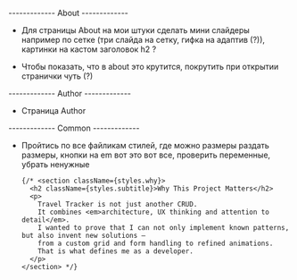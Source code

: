 
------------- About -------------
* Для страницы About на мои штуки сделать мини слайдеры например по сетке (три слайда на сетку, гифка на адаптив (?)), картинки на кастом заголовок h2 ? 

* Чтобы показать, что в about это крутится, покрутить при открытии странички чуть (?)


------------- Author -------------

* Страница Author


------------- Common -------------

* Пройтись по все файликам стилей, где можно размеры раздать размеры, кнопки на em вот это вот все, проверить переменные, убрать ненужные









      {/* <section className={styles.why}>
        <h2 className={styles.subtitle}>Why This Project Matters</h2>
        <p>
          Travel Tracker is not just another CRUD.
          It combines <em>architecture, UX thinking and attention to detail</em>.
          I wanted to prove that I can not only implement known patterns, but also invent new solutions —
          from a custom grid and form handling to refined animations.
          That is what defines me as a developer.
        </p>
      </section> */}